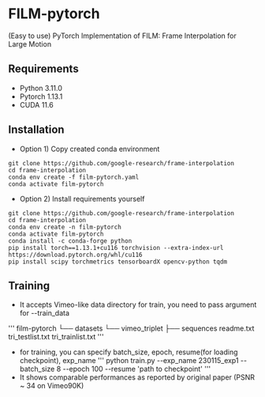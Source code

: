 # FILM-pytorch
(Easy to use) PyTorch Implementation of FILM: Frame Interpolation for Large Motion

## Requirements
- Python 3.11.0
- Pytorch 1.13.1
- CUDA 11.6

## Installation

*  Option 1) Copy created conda environment
```
git clone https://github.com/google-research/frame-interpolation
cd frame-interpolation
conda env create -f film-pytorch.yaml
conda activate film-pytorch
```

*  Option 2) Install requirements yourself
```
git clone https://github.com/google-research/frame-interpolation
cd frame-interpolation
conda env create -n film-pytorch
conda activate film-pytorch
conda install -c conda-forge python
pip install torch==1.13.1+cu116 torchvision --extra-index-url https://download.pytorch.org/whl/cu116
pip install scipy torchmetrics tensorboardX opencv-python tqdm
```

## Training
- It accepts Vimeo-like data directory for train, you need to pass argument for --train_data

'''
film-pytorch
└── datasets
      └── vimeo_triplet
          ├──  sequences
          readme.txt
          tri_testlist.txt
          tri_trainlist.txt
'''
- for training, you can specify batch_size, epoch, resume(for loading checkpoint), exp_name
'''
python train.py --exp_name 230115_exp1 --batch_size 8 --epoch 100 --resume 'path to checkpoint'
'''
- It shows comparable performances as reported by original paper (PSNR ~ 34 on Vimeo90K)
